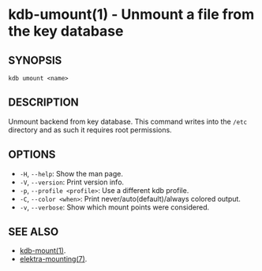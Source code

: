 # kdb-umount(1) - Unmount a file from the key database

## SYNOPSIS

`kdb umount <name>`

## DESCRIPTION

Unmount backend from key database.
This command writes into the `/etc` directory and as such it requires root permissions.

## OPTIONS

- `-H`, `--help`:
  Show the man page.
- `-V`, `--version`:
  Print version info.
- `-p`, `--profile <profile>`:
  Use a different kdb profile.
- `-C`, `--color <when>`:
  Print never/auto(default)/always colored output.
- `-v`, `--verbose`:
  Show which mount points were considered.

## SEE ALSO

- [kdb-mount(1)](kdb-mount.md).
- [elektra-mounting(7)](elektra-mounting.md).
